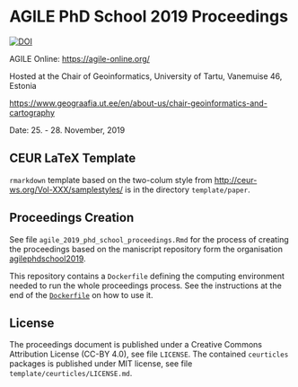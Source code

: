 # AGILE PhD School 2019 Proceedings


[![DOI](https://zenodo.org/badge/234105456.svg)](https://zenodo.org/badge/latestdoi/234105456)


AGILE Online: https://agile-online.org/

Hosted at the Chair of Geoinformatics, University of Tartu, Vanemuise 46, Estonia

https://www.geograafia.ut.ee/en/about-us/chair-geoinformatics-and-cartography

Date: 25. - 28. November, 2019

## CEUR LaTeX Template

`rmarkdown` template based on the two-colum style from http://ceur-ws.org/Vol-XXX/samplestyles/ is in the directory `template/paper`.

## Proceedings Creation

See file `agile_2019_phd_school_proceedings.Rmd` for the process of creating the proceedings based on the maniscript repository form the organisation [agilephdschool2019](https://github.com/agilephdschool2019/).

This repository contains a `Dockerfile` defining the computing environment needed to run the whole proceedings process.
See the instructions at the end of the [`Dockerfile`](Dockerfile) on how to use it.

## License

The proceedings document is published under a Creative Commons Attribution License (CC-BY 4.0), see file `LICENSE`.
The contained `ceurticles` packages is published under MIT license, see file `template/ceurticles/LICENSE.md`.
